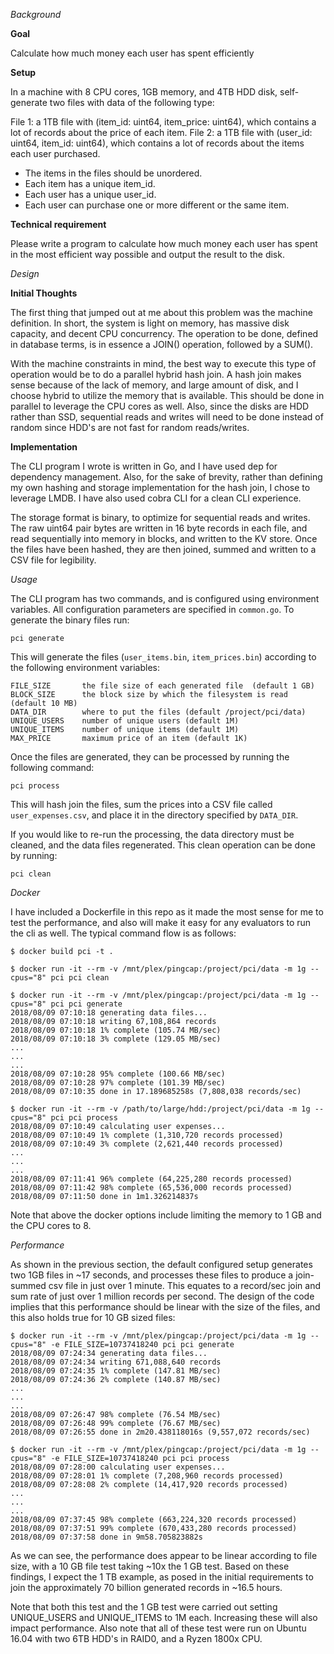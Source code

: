 *Background*

**Goal**

Calculate how much money each user has spent efficiently

**Setup**

In a machine with 8 CPU cores, 1GB memory, and 4TB HDD disk, self-generate two files with data of the following type:

File 1: a 1TB file with (item_id: uint64, item_price: uint64), which contains a lot of records about the price of each item.
File 2: a 1TB file with (user_id: uint64, item_id: uint64), which contains a lot of records about the items each user purchased.

- The items in the files should be unordered.
- Each item has a unique item_id.
- Each user has a unique user_id.
- Each user can purchase one or more different or the same item.

**Technical requirement**

Please write a program to calculate how much money each user has spent in the most efficient way possible and output the result to the disk.

*Design*

**Initial Thoughts**

The first thing that jumped out at me about this problem was the machine definition. In short, the system is light on memory, has massive disk capacity, and decent CPU concurrency. The operation to be done, defined in database terms, is in essence a JOIN() operation, followed by a SUM().

With the machine constraints in mind, the best way to execute this type of operation would be to do a parallel hybrid hash join. A hash join makes sense because of the lack of memory, and large amount of disk, and I choose hybrid to utilize the memory that is available. This should be done in parallel to leverage the CPU cores as well. Also, since the disks are HDD rather than SSD, sequential reads and writes will need to be done instead of random since HDD's are not fast for random reads/writes.

**Implementation**

The CLI program I wrote is written in Go, and I have used dep for dependency management. Also, for the sake of brevity, rather than defining my own hashing and storage implementation for the hash join, I chose to leverage LMDB. I have also used cobra CLI for a clean CLI experience.

The storage format is binary, to optimize for sequential reads and writes. The raw uint64 pair bytes are written in 16 byte records in each file, and read sequentially into memory in blocks, and written to the KV store. Once the files have been hashed, they are then joined, summed and written to a CSV file for legibility.

*Usage*

The CLI program has two commands, and is configured using environment variables. All configuration parameters are specified in `common.go`. To generate the binary files run:

```
pci generate
```

This will generate the files (`user_items.bin`, `item_prices.bin`) according to the following environment variables:

```
FILE_SIZE       the file size of each generated file  (default 1 GB)
BLOCK_SIZE      the block size by which the filesystem is read  (default 10 MB)
DATA_DIR        where to put the files (default /project/pci/data)
UNIQUE_USERS    number of unique users (default 1M)
UNIQUE_ITEMS    number of unique items (default 1M)
MAX_PRICE       maximum price of an item (default 1K)
```

Once the files are generated, they can be processed by running the following command:

```
pci process
```

This will hash join the files, sum the prices into a CSV file called `user_expenses.csv`, and place it in the directory specified by `DATA_DIR`.

If you would like to re-run the processing, the data directory must be cleaned, and the data files regenerated. This clean operation can be done by running:

```
pci clean
```

*Docker*

I have included a Dockerfile in this repo as it made the most sense for me to test the performance, and also will make it easy for any evaluators to run the cli as well. The typical command flow is as follows:

```
$ docker build pci -t .

$ docker run -it --rm -v /mnt/plex/pingcap:/project/pci/data -m 1g --cpus="8" pci pci clean

$ docker run -it --rm -v /mnt/plex/pingcap:/project/pci/data -m 1g --cpus="8" pci pci generate
2018/08/09 07:10:18 generating data files...
2018/08/09 07:10:18 writing 67,108,864 records
2018/08/09 07:10:18 1% complete (105.74 MB/sec)
2018/08/09 07:10:18 3% complete (129.05 MB/sec)
...
...
...
2018/08/09 07:10:28 95% complete (100.66 MB/sec)
2018/08/09 07:10:28 97% complete (101.39 MB/sec)
2018/08/09 07:10:35 done in 17.189685258s (7,808,038 records/sec)

$ docker run -it --rm -v /path/to/large/hdd:/project/pci/data -m 1g --cpus="8" pci pci process
2018/08/09 07:10:49 calculating user expenses...
2018/08/09 07:10:49 1% complete (1,310,720 records processed)
2018/08/09 07:10:49 3% complete (2,621,440 records processed)
...
...
...
2018/08/09 07:11:41 96% complete (64,225,280 records processed)
2018/08/09 07:11:42 98% complete (65,536,000 records processed)
2018/08/09 07:11:50 done in 1m1.326214837s
```

Note that above the docker options include limiting the memory to 1 GB and the CPU cores to 8.

*Performance*

As shown in the previous section, the default configured setup generates two 1GB files in ~17 seconds, and processes these files to produce a join-summed csv file in just over 1 minute. This equates to a record/sec join and sum rate of just over 1 million records per second. The design of the code implies that this performance should be linear with the size of the files, and this also holds true for 10 GB sized files:

```
$ docker run -it --rm -v /mnt/plex/pingcap:/project/pci/data -m 1g --cpus="8" -e FILE_SIZE=10737418240 pci pci generate
2018/08/09 07:24:34 generating data files...
2018/08/09 07:24:34 writing 671,088,640 records
2018/08/09 07:24:35 1% complete (147.81 MB/sec)
2018/08/09 07:24:36 2% complete (140.87 MB/sec)
...
...
...
2018/08/09 07:26:47 98% complete (76.54 MB/sec)
2018/08/09 07:26:48 99% complete (76.67 MB/sec)
2018/08/09 07:26:55 done in 2m20.438118016s (9,557,072 records/sec)

$ docker run -it --rm -v /mnt/plex/pingcap:/project/pci/data -m 1g --cpus="8" -e FILE_SIZE=10737418240 pci pci process
2018/08/09 07:28:00 calculating user expenses...
2018/08/09 07:28:01 1% complete (7,208,960 records processed)
2018/08/09 07:28:08 2% complete (14,417,920 records processed)
...
...
...
2018/08/09 07:37:45 98% complete (663,224,320 records processed)
2018/08/09 07:37:51 99% complete (670,433,280 records processed)
2018/08/09 07:37:58 done in 9m58.705823882s
```

As we can see, the performance does appear to be linear according to file size, with a 10 GB file test taking ~10x the 1 GB test. Based on these findings, I expect the 1 TB example, as posed in the initial requirements to join the approximately 70 billion generated records in ~16.5 hours.

Note that both this test and the 1 GB test were carried out setting UNIQUE_USERS and UNIQUE_ITEMS to 1M each. Increasing these will also impact performance. Also note that all of these test were run on Ubuntu 16.04 with two 6TB HDD's in RAID0, and a Ryzen 1800x CPU.